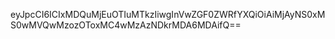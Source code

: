 eyJpcCI6ICIxMDQuMjEuOTIuMTkzIiwgInVwZGF0ZWRfYXQiOiAiMjAyNS0xMS0wMVQwMzozOToxMC4wMzAzNDkrMDA6MDAifQ==